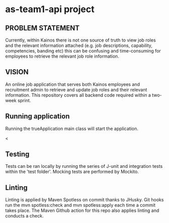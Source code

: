 <h1>as-team1-api project</h1>

<h2>PROBLEM STATEMENT</h2>
<p>Currently, within Kainos there is not one source of truth
to view job roles and the relevant information attached
(e.g. job descriptions, capability, competencies, banding etc)
this can be confusing and time-consuming for employees to retrieve
the relevant job role information.</p>

<h2>VISION</h2>
<p>An online job application that serves both Kainos employees and
recruitment admin to retrieve and update job roles and their relevant information.
This repository covers all backend code required within a two-week sprint. </p>

<h2>Running application</h2>
Running the trueApplication main class will start the application.

<

<h2>Testing</h2>
Tests can be ran locally by running the series of
J-unit and integration tests within the 'test folder'.
Mocking tests are performed by Mockito.

<h2>Linting</h2>
Linting is applied by Maven Spotless on commit thanks to JHusky.
Git hooks run the mvn spotless:check and mvn spotless:apply each time a commit takes place.
The Maven Github action for this repo also applies linting and conducts a check.
